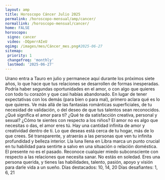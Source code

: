 ```yaml
---
layout: amp
title: Horoscopo Cáncer Julio 2025 
permalink: /horoscopo-mensual/amp/cancer/
normallink: /horoscopo-mensual/cancer/
home: FALSE
horoscopo:
 signo: cancer
 video: -DQpmrrAIeU
ogimg: /images/mes/Cáncer_mes.png#2025-06-27
sitemap:
 priority: 1
 changefreq: 'monthly'
 lastmod: '2025-06-27'
---
```



Urano entra a Tauro en julio y permanece aquí durante los próximos siete años, lo que hace que tus relaciones se desarrollen de formas inesperadas. Podría haber segundas oportunidades en el amor, o con algo que quieres con todo tu corazón y que casi habías abandonado. En lugar de tener expectativas con los demás (para bien o para mal), primero aclara qué es lo que quieres. 
Ve más allá de las fantasías románticas superficiales, de tu necesidad de validación, o del deseo de que tus talentos sean reconocidos. ¿Qué significa el amor para ti? ¿Qué te da satisfacción creativa, personal y sexual? ¿Cómo te sientes con respecto a los niños? El amor no es algo que necesitas o das, el amor eres tú. Hay una cantidad infinita de amor y creatividad dentro de ti. 
Lo que deseas está cerca de tu hogar, más de lo que crees. Sé transparente, y atraerás a las personas que ven tu infinita profundidad y belleza interior. Lla luna llena en Libra marca un punto crucial en tu habilidad para sentirte a salvo en una situación o relación doméstica. El presente no es el pasado. Reconoce cualquier miedo subconsciente con respecto a las relaciones que necesita sanar. No estás en soledad. Eres una persona querida, y tienes las habilidades, talento, pasión, apoyo y visión para darle vida a un sueño. 
Días destacados: 10, 14, 20
Días desafiantes: 1, 6, 21